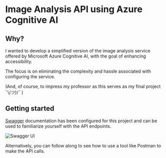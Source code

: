 # Image Analysis API using Azure Cognitive AI
## Why?

I wanted to develop a simplified version of the image analysis service offered by Microsoft Azure Cognitive AI, with the goal of enhancing accessibility.

The focus is on eliminating the complexity and hassle associated with configuring the service.

(And, of course, to impress my professor as this serves as my final project ¯\\_(ツ)_/¯ )

## Getting started
[Swagger](http://159.65.225.73:3000/docs/) documentation has been configured for this project and can be used to familiarize yourself with the API endpoints.

![Swagger UI](https://imgur.com/a/6bGqlcQ)

Alternatively, you can follow along to see how to use a tool like Postman to make the API calls.

